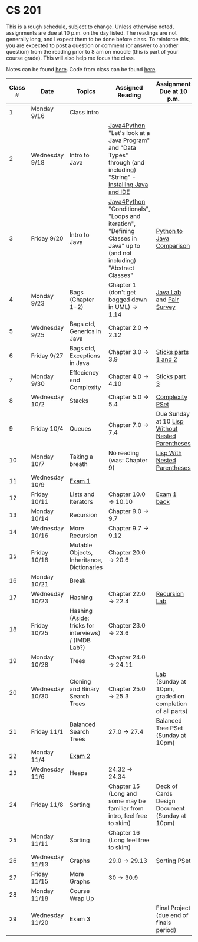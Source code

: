 # CS 201

This is a rough schedule, subject to change. Unless otherwise noted, assignments are due at 10 p.m. on the day listed. The readings are not generally long, and I expect them to be done before class. To reinforce this, you are expected to post a question or comment (or answer to another question) from the reading prior to 8 am on moodle (this is part of your course grade). This will also help me focus the class.

Notes can be found [here](https://github.com/svtuck/svtuck.github.io/tree/master/CS201/notes). Code from class can be found [here](https://github.com/svtuck/cs201/tree/master/src).

| Class # 	| Date           	| Topics             	| Assigned Reading                                                                                                                                                                                                                                           	| Assignment Due at 10 p.m. 	|
|---------	|----------------	|--------------------	|------------------------------------------------------------------------------------------------------------------------------------------------------------------------------------------------------------------------------------------------------------	|---------------------------	|
| 1 | Monday 9/16 | Class intro 	| | |
| 2 | Wednesday 9/18 	| Intro to Java| [Java4Python](https://runestone.academy/runestone/books/published/java4python/index.html)  "Let's look at a Java Program" and "Data Types" through (and including) "String" - [Installing Java and IDE](java) | 	|
| 3 | Friday 9/20| Intro to Java  | [Java4Python](https://runestone.academy/runestone/books/published/java4python/index.html)  "Conditionals", "Loops and iteration", "Defining Classes in Java" up to (and not including) "Abstract Classes"| [Python to Java Comparison](PythonToJava) |
| 4 | Monday 9/23 | Bags (Chapter 1-2) 	|Chapter 1 (don't get bogged down in UML) -> 1.14 | [Java Lab](Assignments/Lab1/Intro) and [Pair Survey](https://forms.gle/2u6NGWebcbHdTt9x8)	|
| 5 | Wednesday 9/25 | Bags ctd, Generics in Java | Chapter 2.0 -> 2.12|  | 
| 6 | Friday 9/27 | Bags ctd, Exceptions in Java | Chapter 3.0 -> 3.9 | [Sticks parts 1 and 2](Assignments/Sticks/sticks) | 
| 7 | Monday 9/30 | Effeciency and Complexity | Chapter 4.0 -> 4.10 | [Sticks part 3](Assignments/Sticks/sticks) | 
| 8 | Wednesday 10/2 | Stacks | Chapter 5.0 -> 5.4 | [Complexity PSet](Assignments/Complexity/Complexity.md) | 
| 9 | Friday 10/4 | Queues | Chapter 7.0 -> 7.4 | Due Sunday at 10 [Lisp Without Nested Parentheses](Assignments/Lisp.md) | 
| 10 | Monday 10/7 | Taking a breath | No reading (was: Chapter 9) | [Lisp With Nested Parentheses](Assignments/Lisp.md) | 
| 11 | Wednesday 10/9 | [Exam 1](Exam1.md) |  |  | 
| 12 | Friday 10/11 | Lists and Iterators | Chapter 10.0 -> 10.10  | [Exam 1 back](GradingExam1.md) | 
| 13 | Monday 10/14 | Recursion | Chapter 9.0 -> 9.7 |   |
| 14 | Wednesday 10/16 | More Recursion | Chapter 9.7 -> 9.12 |  |
| 15 | Friday 10/18 |  Mutable Objects, Inheritance, Dictionaries | Chapter 20.0 -> 20.6 |    |
| 16 | Monday 10/21 | Break |  |    |
| 17 | Wednesday 10/23 | Hashing | Chapter 22.0 -> 22.4 |  [Recursion Lab](Assignments/RecursionLab.md) |
| 18 | Friday 10/25 | Hashing (Aside: tricks for interviews) / (IMDB Lab?) | Chapter 23.0 -> 23.6 |   |
| 19 | Monday 10/28 | Trees | Chapter 24.0 -> 24.11 |  |
| 20 | Wednesday 10/30 | Cloning and Binary Search Trees | Chapter 25.0 -> 25.3 |  [Lab](Assignments/HashingLab.md) (Sunday at 10pm, graded on completion of all parts) |
| 21 | Friday 11/1 |Balanced Search Trees | 27.0 -> 27.4 | Balanced Tree PSet (Sunday at 10pm)| 
| 22 | Monday 11/4 | [Exam 2](Exam2.md) |  |    |
| 23 | Wednesday 11/6 | Heaps | 24.32 -> 24.34 |   |
| 24 | Friday 11/8 | Sorting | Chapter 15 (Long and some may be familiar from intro, feel free to skim) | Deck of Cards Design Document (Sunday at 10pm) |
| 25 | Monday 11/11 | Sorting|  Chapter 16 (Long feel free to skim)|   |
| 26 | Wednesday 11/13 | Graphs | 29.0 -> 29.13 | Sorting PSet   |
| 27 | Friday 11/15 | More Graphs | 30 -> 30.9 |   |
| 28 | Monday 11/18 | Course Wrap Up |  |   |
| 29 | Wednesday 11/20 | Exam 3 | | Final Project (due end of finals period)  |

